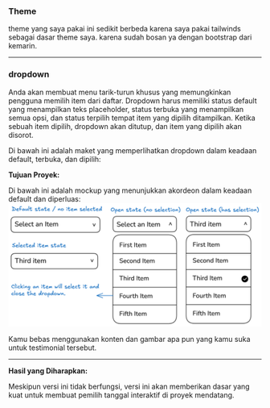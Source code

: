 ### Theme
theme yang saya pakai ini sedikit berbeda karena saya pakai tailwinds sebagai dasar theme saya. karena sudah bosan ya dengan bootstrap dari kemarin.

---

### dropdown

Anda akan membuat menu tarik-turun khusus yang memungkinkan pengguna memilih item dari daftar. Dropdown harus memiliki status default yang menampilkan teks placeholder, status terbuka yang menampilkan semua opsi, dan status terpilih tempat item yang dipilih ditampilkan. Ketika sebuah item dipilih, dropdown akan ditutup, dan item yang dipilih akan disorot.

Di bawah ini adalah maket yang memperlihatkan dropdown dalam keadaan default, terbuka, dan dipilih:


**Tujuan Proyek:**

Di bawah ini adalah mockup yang menunjukkan akordeon dalam keadaan default dan diperluas:
![testimonial card](image/dropdown-1f4b3.png)

Kamu bebas menggunakan konten dan gambar apa pun yang kamu suka untuk testimonial tersebut.

---

**Hasil yang Diharapkan:**

Meskipun versi ini tidak berfungsi, versi ini akan memberikan dasar yang kuat untuk membuat pemilih tanggal interaktif di proyek mendatang.